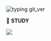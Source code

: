 ![typing git_ver](https://user-images.githubusercontent.com/105197496/194002835-3756ee4c-83fd-497a-80a4-ad6c8a674056.gif)



📘 **STUDY** <br>

<img src="https://img.shields.io/badge/Python-3776AB?style=for-the-badge&logo=Python&logoColor=white">
